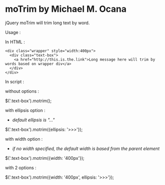 # moTrim by Michael M. Ocana

jQuery moTrim will trim long text by word.

Usage :

In HTML :

```
<div class="wrapper" style="width:400px">
  <div class="text-box">
    <a href="http://this.is.the.link">Long message here will trim by words based on wrapper div</a>
  </div>
</div>
```

In script :

without options :

$('.text-box').motrim();

with ellipsis option :
- *default ellipsis is "..."*

$('.text-box').motrim({ellipsis: '>>>'});

with width option :
- *if no width specified, the default width is based from the parent element*

$('.text-box').motrim({width: '400px'});


with 2 options :

$('.text-box').motrim({width: '400px', ellipsis: '>>>'});
